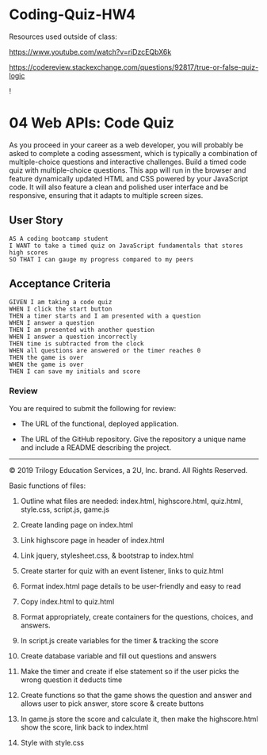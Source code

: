 # Coding-Quiz-HW4

Resources used outside of class:

https://www.youtube.com/watch?v=riDzcEQbX6k

https://codereview.stackexchange.com/questions/92817/true-or-false-quiz-logic

! [](CodingQuizVideo.gif)

# 04 Web APIs: Code Quiz

As you proceed in your career as a web developer, you will probably be asked to complete a coding assessment, which is typically a combination of multiple-choice questions and interactive challenges. Build a timed code quiz with multiple-choice questions. This app will run in the browser and feature dynamically updated HTML and CSS powered by your JavaScript code. It will also feature a clean and polished user interface and be responsive, ensuring that it adapts to multiple screen sizes.

## User Story

```
AS A coding bootcamp student
I WANT to take a timed quiz on JavaScript fundamentals that stores high scores
SO THAT I can gauge my progress compared to my peers
```

## Acceptance Criteria

```
GIVEN I am taking a code quiz
WHEN I click the start button
THEN a timer starts and I am presented with a question
WHEN I answer a question
THEN I am presented with another question
WHEN I answer a question incorrectly
THEN time is subtracted from the clock
WHEN all questions are answered or the timer reaches 0
THEN the game is over
WHEN the game is over
THEN I can save my initials and score
```

### Review

You are required to submit the following for review:

- The URL of the functional, deployed application.

- The URL of the GitHub repository. Give the repository a unique name and include a README describing the project.

---

© 2019 Trilogy Education Services, a 2U, Inc. brand. All Rights Reserved.

Basic functions of files:

1. Outline what files are needed: index.html, highscore.html, quiz.html, style.css, script.js, game.js

2. Create landing page on index.html

3. Link highscore page in header of index.html

4. Link jquery, stylesheet.css, & bootstrap to index.html

5. Create starter for quiz with an event listener, links to quiz.html

6. Format index.html page details to be user-friendly and easy to read

7. Copy index.html to quiz.html

8. Format appropriately, create containers for the questions, choices, and answers.

9. In script.js create variables for the timer & tracking the score

10. Create database variable and fill out questions and answers

11. Make the timer and create if else statement so if the user picks the wrong question it deducts time

12. Create functions so that the game shows the question and answer and allows user to pick answer, store score & create buttons

13. In game.js store the score and calculate it, then make the highscore.html show the score, link back to index.html

14. Style with style.css
